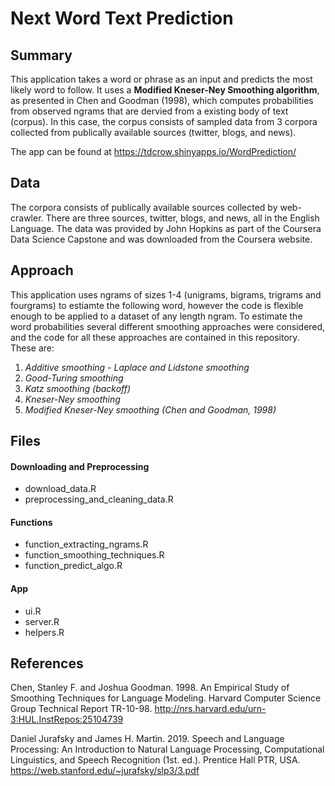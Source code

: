 # Next Word Text Prediction

## Summary
This application takes a word or phrase as an input and predicts the most likely word to follow. It uses a **Modified Kneser-Ney Smoothing algorithm**, as presented in Chen and Goodman (1998), which computes probabilities from observed ngrams that are dervied from a existing body of text (corpus). In this case, the corpus consists of sampled data from 3 corpora collected from publically available sources (twitter, blogs, and news).

The app can be found at https://tdcrow.shinyapps.io/WordPrediction/ 

## Data
The corpora consists of publically available sources collected by web-crawler. There are three sources, twitter, blogs, and news, all in the English Language. The data was provided by John Hopkins as part of the Coursera Data Science Capstone and was downloaded from the Coursera website.

## Approach
This application uses ngrams of sizes 1-4 (unigrams, bigrams, trigrams and fourgrams) to estiamte the following word, however the code is flexible enough to be applied to a dataset of any length ngram.
To estimate the word probabilities several different smoothing approaches were considered, and the code for all these approaches are contained in this repository. These are:

1. *Additive smoothing - Laplace and Lidstone smoothing*
2. *Good-Turing smoothing*
3. *Katz smoothing (backoff)*
4. *Kneser-Ney smoothing*
5. *Modified Kneser-Ney smoothing (Chen and Goodman, 1998)*

## Files
#### Downloading and Preprocessing
* download_data.R
* preprocessing_and_cleaning_data.R

#### Functions
* function_extracting_ngrams.R
* function_smoothing_techniques.R
* function_predict_algo.R

#### App
* ui.R
* server.R
* helpers.R

## References
Chen, Stanley F. and Joshua Goodman. 1998. An Empirical Study of Smoothing Techniques for Language Modeling. Harvard Computer Science Group Technical Report TR-10-98. http://nrs.harvard.edu/urn-3:HUL.InstRepos:25104739 

Daniel Jurafsky and James H. Martin. 2019. Speech and Language Processing: An Introduction to Natural Language Processing, Computational Linguistics, and Speech Recognition (1st. ed.). Prentice Hall PTR, USA. https://web.stanford.edu/~jurafsky/slp3/3.pdf